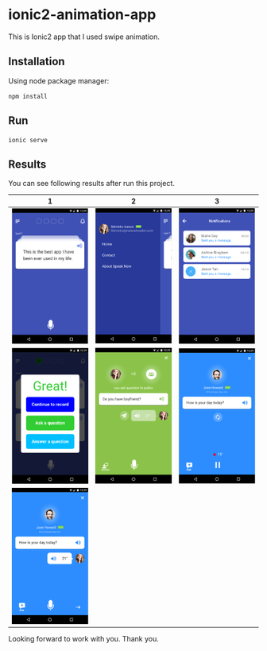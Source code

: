 # ionic2-animation-app
This is Ionic2 app that I used swipe animation.
## Installation
Using node package manager:
```
npm install
```
## Run
```
ionic serve
```
## Results
You can see following results after run this project.

1 | 2 | 3
:----------------------:|:------------------------:|:-----------------------:
![](readme-imgs/1.png)  |  ![](readme-imgs/2.png)  |  ![](readme-imgs/3.png)
![](readme-imgs/4.png)  |  ![](readme-imgs/5.png)  |  ![](readme-imgs/6.png)
![](readme-imgs/7.png)  |

Looking forward to work with you.
Thank you.
